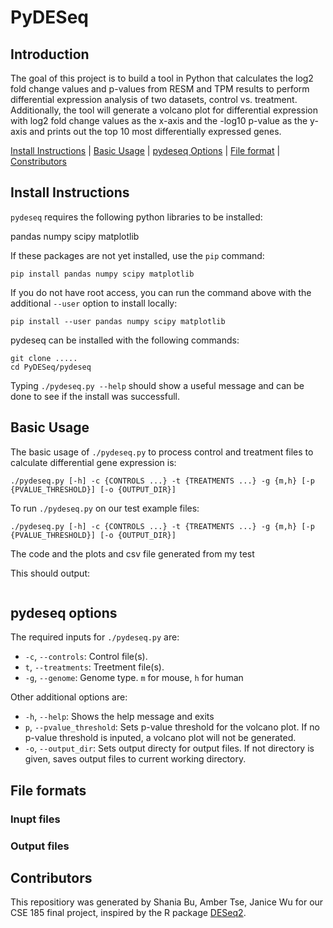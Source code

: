 # PyDESeq

## Introduction
The goal of this project is to build a tool in Python that calculates the log2 fold change values and p-values from RESM and TPM results to perform differential expression analysis of two datasets, control vs. treatment. Additionally, the tool will generate a volcano plot for differential expression with log2 fold change values as the x-axis and the -log10 p-value as the y-axis and prints out the top 10 most differentially expressed genes. 

[Install Instructions](#install) | [Basic Usage](#usage) | [pydeseq Options](#options) | [File format](#format) | [Constributors](#credit)

<a name="install"></a>
## Install Instructions

`pydeseq` requires the following python libraries to be installed:

pandas
numpy 
scipy
matplotlib

If these packages are not yet installed, use the `pip` command:
```
pip install pandas numpy scipy matplotlib
```
If you do not have root access, you can run the command above with the additional `--user` option to install locally:  
```
pip install --user pandas numpy scipy matplotlib
```

pydeseq can be installed with the following commands:
```
git clone .....
cd PyDESeq/pydeseq

```

Typing `./pydeseq.py --help` should show a useful message and can be done to see if the install was successfull. 

<a name="usage"></a>
## Basic Usage
The basic usage of `./pydeseq.py` to process control and treatment files to calculate differential gene expression is:
```
./pydeseq.py [-h] -c {CONTROLS ...} -t {TREATMENTS ...} -g {m,h} [-p {PVALUE_THRESHOLD}] [-o {OUTPUT_DIR}]
```
To run `./pydeseq.py` on our test example files:
```
./pydeseq.py [-h] -c {CONTROLS ...} -t {TREATMENTS ...} -g {m,h} [-p {PVALUE_THRESHOLD}] [-o {OUTPUT_DIR}]
```

The code and the plots and csv file generated from my test 

This should output:

```
```


<a name="options"></a>
## pydeseq options
The required inputs for `./pydeseq.py` are:
- `-c`, `--controls`: Control file(s). 
- `t`, `--treatments`: Treetment file(s).
- `-g`, `--genome`: Genome type. `m` for mouse, `h` for human

Other additional options are:
- `-h`, `--help`: Shows the help message and exits
- `p`, `--pvalue_threshold`: Sets p-value threshold for the volcano plot. If no p-value threshold is inputed, a volcano plot will not be generated. 
- `-o`, `--output_dir`: Sets output directy for output files. If not directory is given, saves output files to current working directory. 

<a name="format"></a>
## File formats

### Inupt files

### Output files


<a name="credit"></a>
## Contributors
This repositiory was generated by Shania Bu, Amber Tse, Janice Wu for our CSE 185 final project, inspired by the R package [DESeq2](https://bioconductor.org/packages/release/bioc/html/DESeq2.html). 
